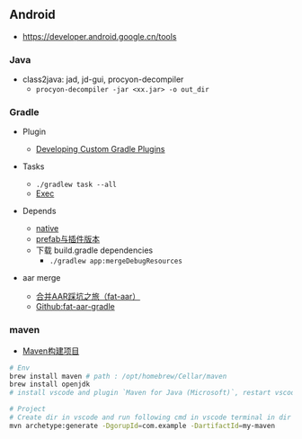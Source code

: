 ## Android 
- https://developer.android.google.cn/tools

### Java
- class2java: jad, jd-gui, procyon-decompiler
    * `procyon-decompiler -jar <xx.jar> -o out_dir`

### Gradle
- Plugin
    * [Developing Custom Gradle Plugins](https://docs.gradle.org/7.2/userguide/custom_plugins.html)

- Tasks
    *  `./gradlew task --all`
    * [Exec](https:-docs.gradle.org/current/dsl/org.gradle.api.tasks.Exec.html)

- Depends
    * [native](https:developer.android.com/build/native-dependencies) 
    * [prefab与插件版本](https://blog.csdn.net/weixin_45011939/article/details/128256061)
    * 下载 build.gradle dependencies
        * `./gradlew app:mergeDebugResources`
- aar merge
    * [合并AAR踩坑之旅（fat-aar）](https://www.jianshu.com/p/8f7e32015836)
    * [Github:fat-aar-gradle](https://github.com/wj401625836/fat-aar-gradle)

### maven
- [Maven构建项目](https://blog.csdn.net/Coastlise/article/details/134758646)

```sh
# Env
brew install maven # path : /opt/homebrew/Cellar/maven
brew install openjdk
# install vscode and plugin `Maven for Java (Microsoft)`, restart vscode

# Project
# Create dir in vscode and run following cmd in vscode terminal in dir
mvn archetype:generate -DgorupId=com.example -DartifactId=my-maven
```